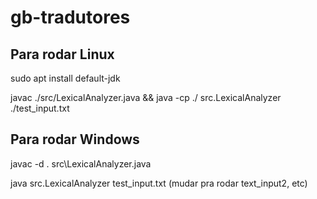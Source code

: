 # gb-tradutores

## Para rodar Linux

sudo apt install default-jdk

javac ./src/LexicalAnalyzer.java && java -cp ./ src.LexicalAnalyzer ./test_input.txt

## Para rodar Windows

javac -d . src\LexicalAnalyzer.java 

java src.LexicalAnalyzer test_input.txt (mudar pra rodar text_input2, etc)

